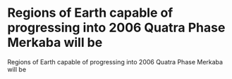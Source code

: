 # Regions of Earth capable of progressing into 2006 Quatra Phase Merkaba will be

Regions of Earth capable of progressing into 2006 Quatra Phase Merkaba will be